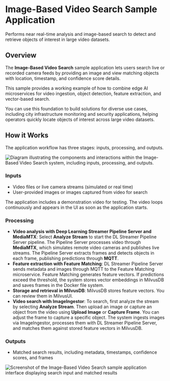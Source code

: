 # Image-Based Video Search Sample Application

<!--REQUIRED: Add a short description without including the name of the RI/Application/microservice in the description. Ensure it's at least 50 characters (excluding spaces) and doesn't exceed 150 characters (excluding spaces). This will enable the content to be properly displayed in the catalog's card layout.-->

Performs near real-time analysis and image-based search to detect and retrieve
objects of interest in large video datasets.

## Overview

The **Image-Based Video Search** sample application lets users search live or
recorded camera feeds by providing an image and view matching objects with
location, timestamp, and confidence score details.

This sample provides a working example of how to combine edge AI microservices
for video ingestion, object detection, feature extraction, and vector-based
search.

You can use this foundation to build solutions for diverse use cases, including
city infrastructure monitoring and security applications, helping operators
quickly locate objects of interest across large video datasets.

## How it Works

The application workflow has three stages: inputs, processing, and outputs.

![Diagram illustrating the components and interactions within the Image-Based Video Search system, including inputs, processing, and outputs.](_images/architecture_simplified.png)

### Inputs

- Video files or live camera streams (simulated or real time)
- User-provided images or images captured from video for search

The application includes a demonstration video for testing. The video loops
continuously and appears in the UI as soon as the application starts.

### Processing

- **Video analysis with Deep Learning Streamer Pipeline Server and MediaMTX**:
  Select **Analyze Stream** to start the DL Streamer Pipeline Server pipeline.
  The Pipeline Server processes video through **MediaMTX**, which simulates
  remote video cameras and publishes live streams. The Pipeline Server extracts
  frames and detects objects in each frame, publishing predictions through
  **MQTT**.
- **Feature extraction with Feature Matching**: DL Streamer Pipeline Server
  sends metadata and images through MQTT to the Feature Matching microservice.
  Feature Matching generates feature vectors. If predictions exceed the
  threshold, the system stores vector embeddings in MilvusDB and saves frames in
  the Docker file system.
- **Storage and retrieval in MilvusDB**: MilvusDB stores feature vectors. You
  can review them in MilvusUI.
- **Video search with ImageIngestor**: To search, first analyze the stream by
  selecting **Analyze Stream**. Then upload an image or capture an object from
  the video using **Upload Image** or **Capture Frame**. You can adjust the
  frame to capture a specific object. The system ingests images via
  ImageIngestor, processes them with DL Streamer Pipeline Server, and matches
  them against stored feature vectors in MilvusDB.

### Outputs

- Matched search results, including metadata, timestamps, confidence scores, and
  frames

![Screenshot of the Image-Based Video Search sample application interface displaying search input and matched results](_images/imagesearch2.png)

